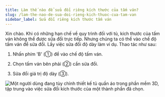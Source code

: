 ```yaml
---
title: Làm thế nào để sửa đổi riêng kích thước của tấm ván?
slug: /lam-the-nao-de-sua-doi-rieng-kich-thuoc-cua-tam-van
sidebar_label: Sửa đổi riêng kích thước tấm ván
---
```


Xin chào. Khi có những hạn chế về quy trình đối với tủ, kích thước của tấm ván không thể được sửa đổi trực tiếp. Nhưng chúng ta có thể vào chế độ tấm ván để sửa đổi. Lấy việc sửa đổi độ dày làm ví dụ. Thao tác như sau:

1. Nhấn phím 'B' (①) để vào chế độ tấm ván.

2. Chọn tấm ván bên phải (②) cần sửa đổi.

3. Sửa đổi giá trị độ dày (③).

![Một người dùng đang tùy chỉnh thiết kế tủ quần áo trong phần mềm 3D, tập trung vào việc sửa đổi kích thước của một thành phần đã chọn.](https://storage.googleapis.com/jegavn_kb/images/00a07c60-5acd-4a1a-9cea-5dc37f02a7b2.png)